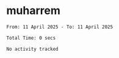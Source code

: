 # muharrem

<!--START_SECTION:waka-->

```txt
From: 11 April 2025 - To: 11 April 2025

Total Time: 0 secs

No activity tracked
```

<!--END_SECTION:waka-->

